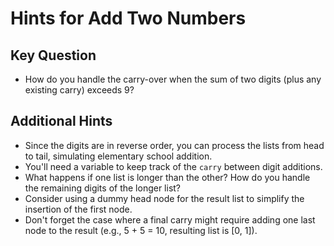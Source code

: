 # Hints for Add Two Numbers

## Key Question

*   How do you handle the carry-over when the sum of two digits (plus any existing carry) exceeds 9?

## Additional Hints

*   Since the digits are in reverse order, you can process the lists from head to tail, simulating elementary school addition.
*   You'll need a variable to keep track of the `carry` between digit additions.
*   What happens if one list is longer than the other? How do you handle the remaining digits of the longer list?
*   Consider using a dummy head node for the result list to simplify the insertion of the first node.
*   Don't forget the case where a final carry might require adding one last node to the result (e.g., 5 + 5 = 10, resulting list is [0, 1]).
